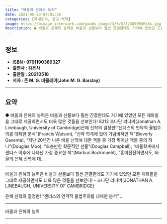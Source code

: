 ```yaml
---
title: "바울과 은혜의 능력"
date: 2021-05-23 04:01:36
categories: [국내도서, 종교-역학]
image: https://bimage.interpark.com/goods_image/3/6/5/3/349993653s.jpg
description: ● 바울과 은혜의 능력은 바울과 선물보다 훨씬 간결한데도 거기에 있었던 모든 재화들을 그대로 제공하면서도 더욱 많은 것들을 선보인다! 8212 조나단 리니버(Jonathan A. Linebaugh, University of Cambridge)은혜 신학의 결정판!“샌더스의 언약적 율
---
```


## **정보**

- **ISBN : 9791190389327**
- **출판사 : 감은사**
- **출판일 : 20210518**
- **저자 : 존 M. G. 바클레이(John M. G. Barclay)**

------



## **요약**

●  바울과 은혜의 능력은  바울과 선물보다 훨씬 간결한데도  거기에 있었던 모든 재화들을 그대로 제공하면서도 더욱 많은 것들을 선보인다! 8212 조나단 리니버(Jonathan A. Linebaugh, University of Cambridge)은혜 신학의 결정판!“샌더스의 언약적 율법주의를 대체한 분석”(Francis Watson), “신약 학계에 있어 기념비적인 책”(Beverly Gaventa), “지난 20년간 나온 바울 신학에 대한 책들 중 가장 뛰어난 책들 중의 하나”(Douglas Moo), “초충만한 학문적인 선물”(Douglas Campbell), “바울학계에서 샌더스 이후에 나타난 가장 중요한 책”(Markus Bockmuehl), “흥미진진하면서도, 바울의 은혜 신학에 대...

------

바울과 은혜의 능력은  바울과 선물보다 훨씬 간결한데도  거기에 있었던 모든 재화들을 그대로 제공하면서도 더욱 많은 것들을 선보인다! - 조나단 리니버(JONATHAN A. LINEBAUGH, UNIVERSITY OF CAMBRIDGE)

은혜 신학의 결정판!
“샌더스의 언약적 율법주의를 대체한 분석”... 

------


바울과 은혜의 능력 

------


